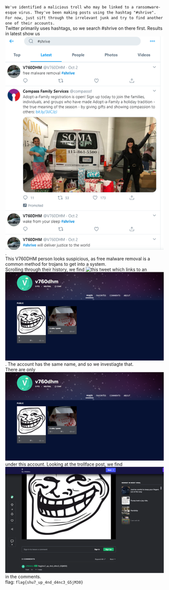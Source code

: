 `We've identified a malicious troll who may be linked to a ransomware-esque virus. They've been making posts using the hashtag "#shrive". For now, just sift through the irrelevant junk and try to find another one of their accounts.`  
Twitter primarily uses hashtags, so we search #shrive on there first. Results in latest show us ![this](https://raw.githubusercontent.com/Happygator/CTF/master/b01lersCTF/Twitter.png).  
This V760DHM person looks suspicious, as free malware removal is a common method for trojans to get into a system.  
Scrolling through their history, we find ![this tweet](https://twitter.com/V760DHM/status/1311551737380179968) which links to an ![imgur post](https://raw.githubusercontent.com/Happygator/CTF/master/b01lersCTF/Imgur.PNG). The account has the same name, and so we investiagte that.  
There are only ![two posts](https://raw.githubusercontent.com/Happygator/CTF/master/b01lersCTF/Imgur.PNG) under this account. Looking at the trollface post, we find ![the flag](https://raw.githubusercontent.com/Happygator/CTF/master/b01lersCTF/Flag.png) in the comments.  
flag: `flag{shu7_up_4nd_d4nc3_G5jM30}`
